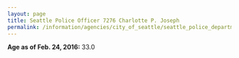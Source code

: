 ```yaml
---
layout: page
title: Seattle Police Officer 7276 Charlotte P. Joseph
permalink: /information/agencies/city_of_seattle/seattle_police_department/copbook/7276/
---
```


**Age as of Feb. 24, 2016:** 33.0
